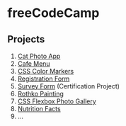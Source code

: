 # freeCodeCamp

## Projects

1. [Cat Photo App](CatPhotoApp/CatPhotoApp.html)
2. [Cafe Menu](CafeMenu/)
3. [CSS Color Markers](CSSColorMarkers/)
4. [Registration Form](RegistrationForm/)
5. [Survey Form](SurveyForm(CertificationProject)/) (Certification Project)
6. [Rothko Painting](RothkoPainting/)
7. [CSS Flexbox Photo Gallery](CSSFlexboxPhotoGallery/)
8. [Nutrition Facts](NutritionFacts/)
9. ...
